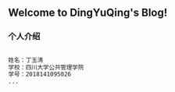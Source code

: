 ## Welcome to DingYuQing's Blog!


### 个人介绍

```markdown

姓名：丁玉清
学校：四川大学公共管理学院
学号：2018141095026
...

```

